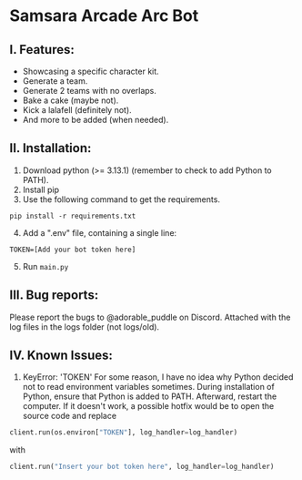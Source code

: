 # Samsara Arcade Arc Bot
## I. Features:
- Showcasing a specific character kit.
- Generate a team.
- Generate 2 teams with no overlaps.
- Bake a cake (maybe not).
- Kick a lalafell (definitely not).
- And more to be added (when needed).
## II. Installation:
1. Download python (>= 3.13.1) (remember to check to add Python to PATH).
2. Install pip
3. Use the following command to get the requirements.
```shell
pip install -r requirements.txt
```
4. Add a ".env" file, containing a single line:
```
TOKEN=[Add your bot token here]
```
5. Run `main.py`
## III. Bug reports:
Please report the bugs to @adorable_puddle on Discord. Attached with the log files in the logs folder (not logs/old).
## IV. Known Issues:
1. KeyError: 'TOKEN'
For some reason, I have no idea why Python decided not to read environment variables sometimes.
During installation of Python, ensure that Python is added to PATH. Afterward, restart the computer.
If it doesn't work, a possible hotfix would be to open the source code and replace
```py
client.run(os.environ["TOKEN"], log_handler=log_handler)
```
with 
```py
client.run("Insert your bot token here", log_handler=log_handler)
```